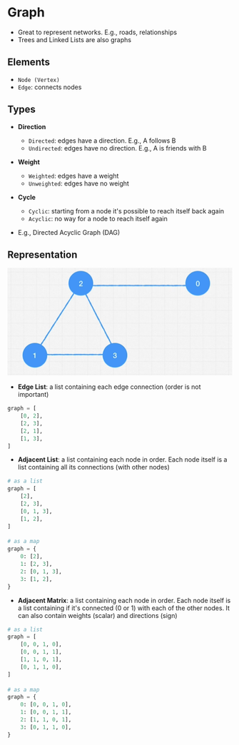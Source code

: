# Graph

- Great to represent networks. E.g., roads, relationships
- Trees and Linked Lists are also graphs

## Elements

- `Node (Vertex)`
- `Edge`: connects nodes

## Types

- **Direction**
  - `Directed`: edges have a direction. E.g., A follows B
  - `Undirected`: edges have no direction. E.g., A is friends with B
- **Weight**
  - `Weighted`: edges have a weight
  - `Unweighted`: edges have no weight
- **Cycle**
  - `Cyclic`: starting from a node it's possible to reach itself back again
  - `Acyclic`: no way for a node to reach itself again

- E.g., Directed Acyclic Graph (DAG)

## Representation

![Graph](graph.png)

- **Edge List**: a list containing each edge connection (order is not important)

```python
graph = [
    [0, 2],
    [2, 3],
    [2, 1],
    [1, 3],
]
```

- **Adjacent List**: a list containing each node in order. Each node itself is a list containing all its connections (with other nodes)

```python
# as a list
graph = [
    [2],
    [2, 3],
    [0, 1, 3],
    [1, 2],
]

# as a map
graph = {
    0: [2],
    1: [2, 3],
    2: [0, 1, 3],
    3: [1, 2],
}
```

- **Adjacent Matrix**: a list containing each node in order. Each node itself is a list containing if it's connected (0 or 1) with each of the other nodes. It can also contain weights (scalar) and directions (sign)

```python
# as a list
graph = [
    [0, 0, 1, 0],
    [0, 0, 1, 1],
    [1, 1, 0, 1],
    [0, 1, 1, 0],
]

# as a map
graph = {
    0: [0, 0, 1, 0],
    1: [0, 0, 1, 1],
    2: [1, 1, 0, 1],
    3: [0, 1, 1, 0],
}
```
